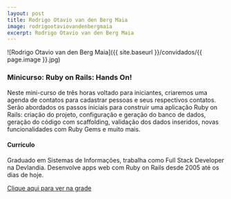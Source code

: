 ```yaml
---
layout: post
title: Rodrigo Otavio van den Berg Maia
image: rodrigootaviovandenbergmaia
excerpt: Rodrigo Otavio van den Berg Maia
---
```

![Rodrigo Otavio van den Berg Maia]({{ site.baseurl }}/convidados/{{ page.image }}.jpg)


### Minicurso: Ruby on Rails: Hands On!

Neste mini-curso de três horas voltado para iniciantes, criaremos uma agenda de contatos para cadastrar pessoas e seus respectivos contatos. Serão abordados os passos iniciais para construir uma aplicação Ruby on Rails: criação do projeto, configuração e geração do banco de dados, geração do código com scaffolding, validação dos dados inseridos, novas funcionalidades com Ruby Gems e muito mais.

#### Currículo
Graduado em Sistemas de Informações, trabalha como Full Stack Developer na Devlandia. Desenvolve apps web com Ruby on Rails desde 2005 até os dias de hoje.

[Clique aqui para ver na grade](https://ftsl.websiteseguro.com/ftsl9/grade/)


